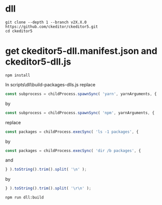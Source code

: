 # dll

```
git clone --depth 1 --branch v2X.X.0 https://github.com/ckeditor/ckeditor5.git
cd ckeditor5
```


# get ckeditor5-dll.manifest.json and ckeditor5-dll.js
```
npm install
```

In scripts\dll\build-packages-dlls.js
replace
```JavaScript
const subprocess = childProcess.spawnSync( 'yarn', yarnArguments, {
```
by
```JavaScript
const subprocess = childProcess.spawnSync( 'npm', yarnArguments, {
```

replace
```JavaScript
const packages = childProcess.execSync( 'ls -1 packages', {
```
by
```JavaScript
const packages = childProcess.execSync( 'dir /b packages', {
```

and
```JavaScript
} ).toString().trim().split( '\n' );
```
by
```JavaScript
} ).toString().trim().split( '\r\n' );
```

```
npm run dll:build
```
